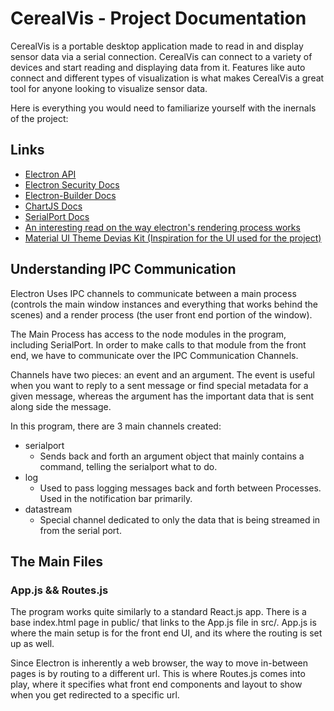 # CerealVis - Project Documentation

CerealVis is a portable desktop application made to read in and display sensor data via a serial connection. CerealVis can connect to a variety of devices and start reading and displaying data from it. Features like auto connect and different types of visualization is what makes CerealVis a great tool for anyone looking to visualize sensor data.

Here is everything you would need to familiarize yourself with the inernals of the project:

## Links

* [Electron API](https://www.electronjs.org/docs/api)
* [Electron Security Docs](https://www.electronjs.org/docs/tutorial/security)
* [Electron-Builder Docs](https://www.electron.build/)
* [ChartJS Docs](https://www.chartjs.org/docs/latest/)
* [SerialPort Docs](https://serialport.io/docs/guide-about)
* [An interesting read on the way electron's rendering process works](https://medium.com/cameron-nokes/deep-dive-into-electrons-main-and-renderer-processes-7a9599d5c9e2)
* [Material UI Theme Devias Kit (Inspiration for the UI used for the project)](https://material-ui.com/store/items/devias-kit/)

## Understanding IPC Communication

Electron Uses IPC channels to communicate between a main process (controls the main window instances and everything that works behind the scenes) and a render process (the user front end portion of the window).

The Main Process has access to the node modules in the program, including SerialPort. In order to make calls to that module from the front end, we have to communicate over the IPC Communication Channels. 

Channels have two pieces: an event and an argument. The event is useful when you want to reply to a sent message or find special metadata for a given message, whereas the argument has the important data that is sent along side the message.

In this program, there are 3 main channels created:
* serialport
  * Sends back and forth an argument object that mainly contains a command, telling the serialport what to do.
* log
  * Used to pass logging messages back and forth between Processes. Used in the notification bar primarily.
* datastream
  * Special channel dedicated to only the data that is being streamed in from the serial port.

## The Main Files

### App.js && Routes.js

The program works quite similarly to a standard React.js app. There is a base index.html page in public/ that links to the App.js file in src/. App.js is where the main setup is for the front end UI, and its where the routing is set up as well. 

Since Electron is inherently a web browser, the way to move in-between pages is by routing to a different url. This is where Routes.js comes into play, where it specifies what front end components and layout to show when you get redirected to a specific url. 

